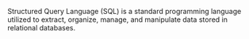 Structured Query Language (SQL) is a standard programming language utilized to extract, organize, manage, and manipulate data stored in relational databases.
